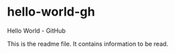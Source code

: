 # hello-world-gh
Hello World - GitHub

This is the readme file. It contains information to be read.

